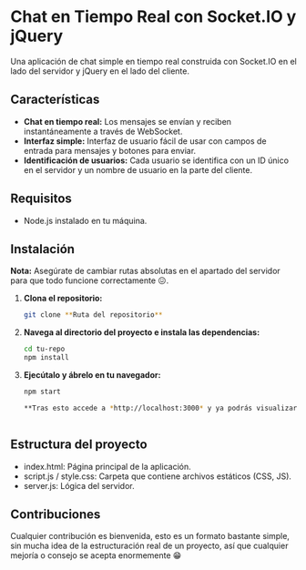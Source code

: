 # Chat en Tiempo Real con Socket.IO y jQuery

Una aplicación de chat simple en tiempo real construida con Socket.IO en el lado del servidor y jQuery en el lado del cliente.

## Características

- **Chat en tiempo real:** Los mensajes se envían y reciben instantáneamente a través de WebSocket.
- **Interfaz simple:** Interfaz de usuario fácil de usar con campos de entrada para mensajes y botones para enviar.
- **Identificación de usuarios:** Cada usuario se identifica con un ID único en el servidor y un nombre de usuario en la parte del cliente.

## Requisitos

- Node.js instalado en tu máquina.

## Instalación

**Nota:** Asegúrate de cambiar rutas absolutas en el apartado del servidor para que todo funcione correctamente 😖.


1. **Clona el repositorio:**

   ```bash
   git clone **Ruta del repositorio**

2. **Navega al directorio del proyecto e instala las dependencias:**

    ```bash
    cd tu-repo
    npm install

3. **Ejecútalo y ábrelo en tu navegador:**

    ```bash
    npm start

    **Tras esto accede a *http://localhost:3000* y ya podrás visualizar el chat**



## Estructura del proyecto

 - index.html: Página principal de la aplicación.
 - script.js / style.css: Carpeta que contiene archivos estáticos (CSS, JS).
 - server.js: Lógica del servidor.

## Contribuciones

Cualquier contribución es bienvenida, esto es un formato bastante simple, sin mucha idea de la estructuración real de un proyecto, así que cualquier mejoría o consejo se acepta enormemente 😁